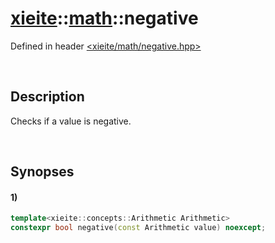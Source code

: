 # [xieite](../xieite.md)\:\:[math](../math.md)\:\:negative
Defined in header [<xieite/math/negative.hpp>](../../include/xieite/math/negative.hpp)

&nbsp;

## Description
Checks if a value is negative.

&nbsp;

## Synopses
#### 1)
```cpp
template<xieite::concepts::Arithmetic Arithmetic>
constexpr bool negative(const Arithmetic value) noexcept;
```
